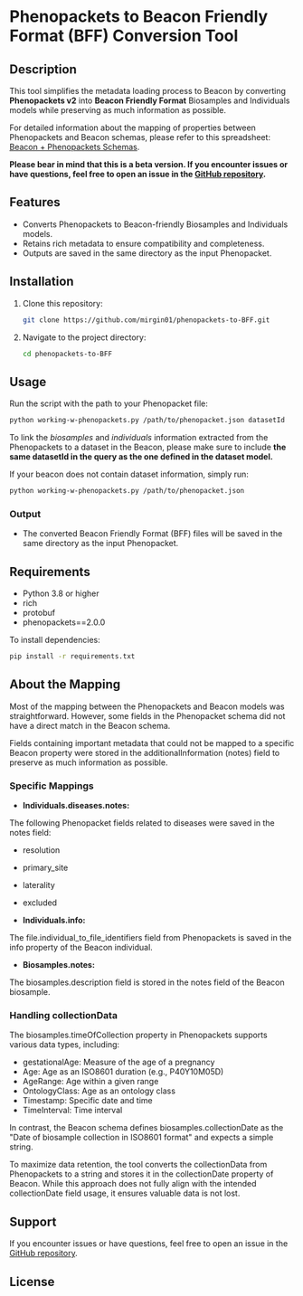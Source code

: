# Phenopackets to Beacon Friendly Format (BFF) Conversion Tool

## Description

This tool simplifies the metadata loading process to Beacon by converting **Phenopackets v2** into **Beacon Friendly 
Format** Biosamples and Individuals models while preserving as much information as possible.

For detailed information about the mapping of properties between Phenopackets and Beacon schemas, please refer to this spreadsheet: [Beacon + Phenopackets Schemas](https://docs.google.com/spreadsheets/d/1DfkV5BwXzOggDl53-ofi7obnHT4O7J-rtUrnhZH2BiE/edit?gid=474476020#gid=474476020).

**Please bear in mind that this is a beta version. If you encounter issues or have questions, feel free to open an issue in the [GitHub repository](https://github.com/EGA-archive/phenopackets-to-BFF/issues).**

## Features
- Converts Phenopackets to Beacon-friendly Biosamples and Individuals models.
- Retains rich metadata to ensure compatibility and completeness.
- Outputs are saved in the same directory as the input Phenopacket.

## Installation

1. Clone this repository:

   ```bash
   git clone https://github.com/mirgin01/phenopackets-to-BFF.git
   ```

2. Navigate to the project directory:

   ```bash
   cd phenopackets-to-BFF
   ```

## Usage

Run the script with the path to your Phenopacket file:

```bash
python working-w-phenopackets.py /path/to/phenopacket.json datasetId
```
To link the *biosamples* and *individuals* information extracted from the Phenopackets to a dataset in the Beacon, 
please make sure to include **the same datasetId in the query as the one defined in the dataset model.**

If your beacon does not contain dataset information, simply run: 

```bash
python working-w-phenopackets.py /path/to/phenopacket.json
```

### Output
- The converted Beacon Friendly Format (BFF) files will be saved in the same directory as the input Phenopacket.

## Requirements

- Python 3.8 or higher
- rich
- protobuf
- phenopackets==2.0.0

To install dependencies:

```bash
pip install -r requirements.txt
```

## About the Mapping

Most of the mapping between the Phenopackets and Beacon models was straightforward. However, some fields in the Phenopacket schema did not have a direct match in the Beacon schema.

Fields containing important metadata that could not be mapped to a specific Beacon property were stored in the additionalInformation (notes) field to preserve as much information as possible.

### Specific Mappings

- **Individuals.diseases.notes:**

The following Phenopacket fields related to diseases were saved in the notes field:
- resolution
- primary_site
- laterality
- excluded


- **Individuals.info:**

The file.individual_to_file_identifiers field from Phenopackets is saved in the info property of the Beacon individual.

- **Biosamples.notes:**

The biosamples.description field is stored in the notes field of the Beacon biosample.

### Handling collectionData

The biosamples.timeOfCollection property in Phenopackets supports various data types, including:

- gestationalAge: Measure of the age of a pregnancy
- Age: Age as an ISO8601 duration (e.g., P40Y10M05D)
- AgeRange: Age within a given range
- OntologyClass: Age as an ontology class
- Timestamp: Specific date and time
- TimeInterval: Time interval

In contrast, the Beacon schema defines biosamples.collectionDate as the "Date of biosample collection in ISO8601 
format" and expects a simple string.

To maximize data retention, the tool converts the collectionData from Phenopackets to a string and stores it in the collectionDate property of Beacon. While this approach does not fully align with the intended collectionDate field usage, it ensures valuable data is not lost.


## Support
If you encounter issues or have questions, feel free to open an issue in the [GitHub repository](https://github.com/mirgin01/phenopackets/issues).

## License


